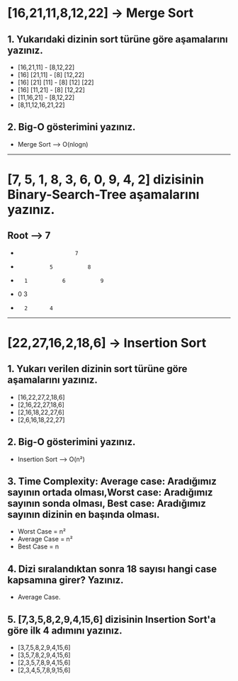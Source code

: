 # [16,21,11,8,12,22] -> Merge Sort

## 1. Yukarıdaki dizinin sort türüne göre aşamalarını yazınız.

* [16,21,11] - [8,12,22]
* [16] [21,11] - [8] [12,22]
* [16] [21] [11] - [8] [12] [22]
* [16] [11,21] - [8] [12,22]
* [11,16,21] - [8,12,22]
* [8,11,12,16,21,22]

## 2. Big-O gösterimini yazınız.

* Merge Sort --> O(nlogn)

---

# [7, 5, 1, 8, 3, 6, 0, 9, 4, 2] dizisinin Binary-Search-Tree aşamalarını yazınız.

## Root --> 7

* 						7
* 				5			8
* 		1			6			9
* 	0		3
* 		2		4
---

# [22,27,16,2,18,6] -> Insertion Sort

## 1. Yukarı verilen dizinin sort türüne göre aşamalarını yazınız.

* [16,22,27,2,18,6]
* [2,16,22,27,18,6]
* [2,16,18,22,27,6]
* [2,6,16,18,22,27]

## 2. Big-O gösterimini yazınız.

* Insertion Sort --> O(n²)

## 3. Time Complexity: Average case: Aradığımız sayının ortada olması,Worst case: Aradığımız sayının sonda olması, Best case: Aradığımız sayının dizinin en başında olması.

* Worst Case = n²
* Average Case = n²
* Best Case = n

## 4. Dizi sıralandıktan sonra 18 sayısı hangi case kapsamına girer? Yazınız.

* Average Case.

## 5. [7,3,5,8,2,9,4,15,6] dizisinin Insertion Sort'a göre ilk 4 adımını yazınız.

* [3,7,5,8,2,9,4,15,6]
* [3,5,7,8,2,9,4,15,6]
* [2,3,5,7,8,9,4,15,6]
* [2,3,4,5,7,8,9,15,6]